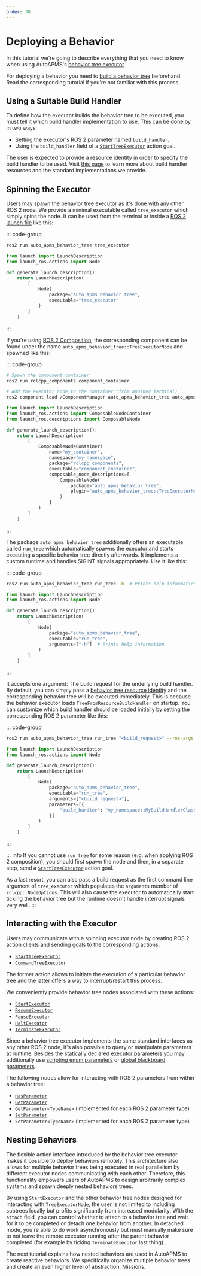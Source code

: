 ```yaml
---
order: 30
---
```

# Deploying a Behavior

In this tutorial we're going to describe everything that you need to know when using AutoAPMS's [behavior tree executor](../concepts/behavior-tree-executor.md).

For deploying a behavior you need to [build a behavior tree](./building-behavior-trees.md) beforehand. Read the corresponding tutorial if you're not familiar with this process.

## Using a Suitable Build Handler

To define how the executor builds the behavior tree to be executed, you must tell it which build handler implementation to use. This can be done by in two ways:

- Setting the executor's ROS 2 parameter named `build_handler`.
- Using the `build_handler` field of a [`StartTreeExecutor`](../concepts/behavior-tree-executor.md#starttreeexecutor) action goal.

The user is expected to provide a resource identity in order to specify the build handler to be used. Visit [this page](../concepts/common-resources.md#behavior-tree-build-handlers) to learn more about build handler resources and the standard implementations we provide.

## Spinning the Executor

Users may spawn the behavior tree executor as it's done with any other ROS 2 node. We provide a minimal executable called `tree_executor` which simply spins the node. It can be used from the terminal or inside a [ROS 2 launch file](https://docs.ros.org/en/humble/Tutorials/Intermediate/Launch/Creating-Launch-Files.html) like this:

::: code-group

```bash [Terminal]
ros2 run auto_apms_behavior_tree tree_executor
```

```py [launch.py]
from launch import LaunchDescription
from launch_ros.actions import Node

def generate_launch_description():
    return LaunchDescription(
        [
            Node(
                package="auto_apms_behavior_tree",
                executable="tree_executor"
            )
        ]
    )
```

:::

If you're using [ROS 2 Composition](https://docs.ros.org/en/humble/Concepts/Intermediate/About-Composition.html), the corresponding component can be found under the name `auto_apms_behavior_tree::TreeExecutorNode` and spawned like this:

::: code-group

```bash [Terminal]
# Spawn the component container
ros2 run rclcpp_components component_container

# Add the executor node to the container (from another terminal)
ros2 component load /ComponentManager auto_apms_behavior_tree auto_apms_behavior_tree::TreeExecutorNode
```

```py [launch.py]
from launch import LaunchDescription
from launch_ros.actions import ComposableNodeContainer
from launch_ros.descriptions import ComposableNode

def generate_launch_description():
    return LaunchDescription(
        [
            ComposableNodeContainer(
                name="my_container",
                namespace="my_namespace",
                package="rclcpp_components",
                executable="component_container",
                composable_node_descriptions=[
                    ComposableNode(
                        package="auto_apms_behavior_tree", 
                        plugin="auto_apms_behavior_tree::TreeExecutorNode"
                    )
                ]
            )
        ]
    )
```

:::

The package `auto_apms_behavior_tree` additionally offers an executable called `run_tree` which automatically spawns the executor and starts executing a specific behavior tree directly afterwards. It implements a custom runtime and handles SIGINT signals appropriately. Use it like this:

::: code-group

```bash [Terminal]
ros2 run auto_apms_behavior_tree run_tree -h  # Prints help information
```

```py [launch.py]
from launch import LaunchDescription
from launch_ros.actions import Node

def generate_launch_description():
    return LaunchDescription(
        [
            Node(
                package="auto_apms_behavior_tree",
                executable="run_tree",
                arguments=["-h"]  # Prints help information
            )
        ]
    )
```

:::

It accepts one argument: The build request for the underlying build handler. By default, you can simply pass a [behavior tree resource identity](../concepts/common-resources.md#behavior-trees) and the corresponding behavior tree will be executed immediately. This is because the behavior executor loads `TreeFromResourceBuildHandler` on startup. You can customize which build handler should be loaded initially by setting the corresponding ROS 2 parameter like this:

::: code-group

```bash [Terminal]
ros2 run auto_apms_behavior_tree run_tree "<build_request>" --ros-args -p build_handler:=my_namespace::MyBuildHandlerClass
```

```py [launch.py]
from launch import LaunchDescription
from launch_ros.actions import Node

def generate_launch_description():
    return LaunchDescription(
        [
            Node(
                package="auto_apms_behavior_tree",
                executable="run_tree",
                arguments=["<build_request>"],
                parameters=[{
                    "build_handler": "my_namespace::MyBuildHandlerClass"
                }]
            )
        ]
    )
```

:::

::: info
If you cannot use `run_tree` for some reason (e.g. when applying ROS 2 composition), you should first spawn the node and then, in a separate step, send a [`StartTreeExecutor`](../concepts/behavior-tree-executor.md#starttreeexecutor) action goal.

As a last resort, you can also pass a build request as the first command line argument of `tree_executor` which populates the `arguments` member of `rclcpp::NodeOptions`. This will also cause the executor to automatically start ticking the behavior tree but the runtime doesn't handle interrupt signals very well.
:::

## Interacting with the Executor

Users may communicate with a spinning executor node by creating ROS 2 action clients and sending goals to the corresponding actions:

- [`StartTreeExecutor`](../concepts/behavior-tree-executor.md#starttreeexecutor)
- [`CommandTreeExecutor`](../concepts/behavior-tree-executor.md#commandtreeexecutor)

The former action allows to initiate the execution of a particular behavior tree and the latter offers a way to interrupt/restart this process.

We conveniently provide behavior tree nodes associated with these actions:

- [`StartExecutor`](../../reference/behavior-tree-nodes.md#startexecutor)
- [`ResumeExecutor`](../../reference/behavior-tree-nodes.md#resumeexecutor)
- [`PauseExecutor`](../../reference/behavior-tree-nodes.md#pauseexecutor)
- [`HaltExecutor`](../../reference/behavior-tree-nodes.md#haltexecutor)
- [`TerminateExecutor`](../../reference/behavior-tree-nodes.md#terminateexecutor)

Since a behavior tree executor implements the same standard interfaces as any other ROS 2 node, it's also possible to query or manipulate parameters at runtime. Besides the statically declared [executor parameters](../concepts/behavior-tree-executor.md#configuration-parameters) you may additionally use [scripting enum parameters](../concepts/behavior-tree-executor.md#scripting-enums) or [global blackboard parameters](../concepts/behavior-tree-executor.md#global-blackboard).

The following nodes allow for interacting with ROS 2 parameters from within a behavior tree:

- [`HasParameter`](../../reference/behavior-tree-nodes.md#hasparameter)
- [`GetParameter`](../../reference/behavior-tree-nodes.md#getparameter)
- `GetParameter<TypeName>` (implemented for each ROS 2 parameter type)
- [`SetParameter`](../../reference/behavior-tree-nodes.md#setparameter)
- `SetParameter<TypeName>` (implemented for each ROS 2 parameter type)

## Nesting Behaviors

The flexible action interface introduced by the behavior tree executor makes it possible to deploy behaviors remotely. This architecture also allows for multiple behavior trees being executed in real parallelism by different executor nodes communicating with each other. Therefore, this functionality empowers users of AutoAPMS to design arbitrarily complex systems and spawn deeply nested behaviors trees.

By using `StartExecutor` and the other behavior tree nodes designed for interacting with `TreeExecutorNode`, the user is not limited to including subtrees locally but profits significantly from increased modularity. With the `attach` field, you can control whether to attach to a behavior tree and wait for it to be completed or detach one behavior from another. In detached mode, you're able to do work asynchronously but must manually make sure to not leave the remote executor running after the parent behavior completed (for example by ticking `TerminateExecutor` last thing).

The next tutorial explains how nested behaviors are used in AutoAPMS to create reactive behaviors. We specifically organize multiple behavior trees and create an even higher level of abstraction: Missions.

